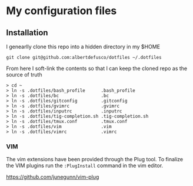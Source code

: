 # My configuration files

## Installation

I genearlly clone this repo into a hidden directory in my $HOME

```
git clone git@github.com:albertdefusco/dotfiles ~/.dotfiles
```

From here I soft-link the contents so that I can keep the cloned repo as the source of truth

```
> cd ~
> ln -s .dotfiles/bash_profile      .bash_profile
> ln -s .dotfiles/bc                .bc
> ln -s .dotfiles/gitconfig         .gitconfig
> ln -s .dotfiles/gvimrc            .gvimrc
> ln -s .dotfiles/inputrc           .inputrc
> ln -s .dotfiles/tig-completion.sh .tig-completion.sh
> ln -s .dotfiles/tmux.conf         .tmux.conf
> ln -s .dotfiles/vim               .vim
> ln -s .dotfiles/vimrc             .vimrc
```

### VIM

The vim extensions have been provided through the Plug tool. To finalize the VIM plugins run the `:PlugInstall` command in the vim editor.

https://github.com/junegunn/vim-plug
